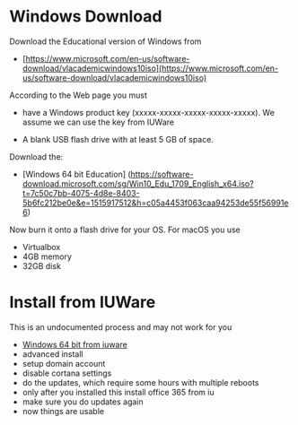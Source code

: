 # Windows Download

Download the Educational version of Windows from

* [https://www.microsoft.com/en-us/software-download/vlacademicwindows10iso](https://www.microsoft.com/en-us/software-download/vlacademicwindows10iso)

According to the Web page you must

* have a Windows product key (xxxxx-xxxxx-xxxxx-xxxxx-xxxxx). We assume we can use the key from IUWare

* A blank USB flash drive with at least 5 GB of space.

Download the:

* [Windows 64 bit Education]
(https://software-download.microsoft.com/sg/Win10_Edu_1709_English_x64.iso?t=7c50c7bb-4075-4d8e-8403-5b6fc212be0e&e=1515917512&h=c05a4453f063caa94253de55f56991e6)


Now burn it onto a flash drive for your OS. For macOS you use

* Virtualbox
* 4GB memory
* 32GB disk


# Install from IUWare

This is an undocumented process and may not work for you

* [Windows 64 bit from iuware](https://iuware.iu.edu/Windows/Package/2912)
* advanced install
* setup domain account
* disable cortana settings
* do the updates, which require some hours with multiple reboots
* only after you installed this install office 365 from iu
* make sure you do updates again
* now things are usable

